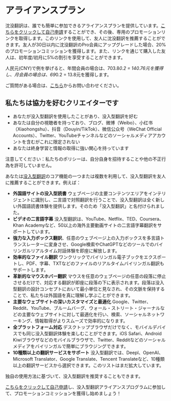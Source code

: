 # アライアンスプラン

沈没翻訳は、誰でも簡単に参加できるアライアンスプランを提供しています。[こちらをクリックして自己申請](https://immersive-translate.getrewardful.com)することができ、その後、専用のプロモーションリンクを取得します。このリンクを使用して、友人に沈没翻訳を推薦することができます。友人が30日以内に沈没翻訳のPro会員にアップグレードした場合、20%のプロモーションコミッションを獲得します。また、リンクを通じて購入した友人は、初年度/初月に5%の割引を享受することができます。

人民元(CNY)で例を挙げると、年間会員の場合は、703.8*0.2 = 140.76元を獲得し、月会員の場合は、69*0.2 = 13.8元を獲得します。

ご質問がある場合は、[こちら](https://letterbird.co/immersivetranslate)からお問い合わせください。

## 私たちは協力を好むクリエイターです

- あなたが没入型翻訳を使用したことがあり、没入型翻訳を好む
- あなたは自分の視聴者を持っており、ブログ、微博（Weibo）、小红书（Xiaohongshu）、抖音（Douyin/TikTok）、微信公众号（WeChat Official Accounts）、Twitter、YouTubeチャンネルなどのソーシャルメディアアカウントを含むがこれに限定されない
- あなたは終身学習と情報の取得に強い関心を持っています

注意してください：私たちのポリシーは、自分自身を招待することや他の不正行為を許可していません。

あなたは[没入型翻訳](https://immersivetranslate.com/)のコア機能の一つまたは複数を利用して、没入型翻訳を友人に推薦することができます。例えば：

- **外国語サイトの没入型読書** ウェブページの主要コンテンツエリアをインテリジェントに識別し、二言語で対照翻訳を行うことで、没入型翻訳は全く新しい外国語読書体験を提供します。そのため「没入型翻訳」と名付けられました。
- **ビデオの二言語字幕** 没入型翻訳は、YouTube、Netflix、TED、Coursera、Khan Academyなど、50以上の海外主要動画サイトの二言語字幕翻訳をサポートしています。
- **強力な入力ボックス翻訳**、任意のウェブページ上の入力ボックスを多言語トランスレーターに変身させ、Google検索やChatGPTなどのツールでのバイリンガルリアルタイム対話体験を即座に解放します。
- **効率的なファイル翻訳** ワンクリックでバイリンガル電子ブックをエクスポートし、PDF、字幕、TXTなどのファイルのリアルタイムバイリンガル翻訳もサポートします。
- **革新的なマウスホバー翻訳** マウスを任意のウェブページの任意の段落に停止させるだけで、対応する翻訳が即座に段落の下に表示されます。段落は没入型翻訳の設計コンセプトにおいて最小単位と見なされ、その文脈を保持することで、私たちは外国語を真に理解し学ぶことができます。
- **主要なウェブサイトの深いカスタマイズと最適化** Google、Twitter、Reddit、YouTube、ブルームバーグ、ウォール・ストリート・ジャーナルなどの主要なウェブサイトに対して最適化を行い、検索、ソーシャルネットワーキング、情報取得がよりスムーズで効率的になります。
- **全プラットフォーム対応** デスクトップブラウザだけでなく、モバイルデバイスでも同じ没入型翻訳体験を楽しむことができます。iOS Safari、Android Kiwiブラウザなどのモバイルブラウザで、Twitter、Redditなどのソーシャルメディアをバイリンガルで簡単にブラウジングできます。
- **10種類以上の翻訳サービスをサポート** 没入型翻訳では、Deepl、OpenAI、Microsoft Translator、Google Translate、Tencent Translateなど、10種類以上の翻訳サービスから選択できます。このリストはまだ拡大しています。

独自の使用方法に基づいて、没入型翻訳を推奨することもできます。

[こちらをクリックして自己申請](https://immersive-translate.getrewardful.com)し、没入型翻訳アライアンスプログラムに参加して、プロモーションコミッションを獲得し始めましょう！
